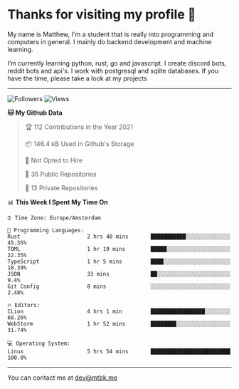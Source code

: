# Thanks for visiting my profile 👋
My name is Matthew, I'm a student that is really into programming and computers in general. I mainly do backend development and machine learning.

I’m currently learning python, rust, go and javascript. I create discord bots, reddit bots and api's. I work with postgresql and sqlite databases. If you have the time, please take a look at my projects

---
![Followers](https://img.shields.io/github/followers/DankDumpster?style=social)
![Views](https://komarev.com/ghpvc/?username=DankDumpster&style=flat-square&color=green)
<!--START_SECTION:waka-->
**🐱 My Github Data** 

> 🏆 112 Contributions in the Year 2021
 > 
> 📦 146.4 kB Used in Github's Storage 
 > 
> 🚫 Not Opted to Hire
 > 
> 📜 35 Public Repositories 
 > 
> 🔑 13 Private Repositories  
 > 
📊 **This Week I Spent My Time On** 

```text
⌚︎ Time Zone: Europe/Amsterdam

💬 Programming Languages: 
Rust                     2 hrs 40 mins       ███████████░░░░░░░░░░░░░░   45.35% 
TOML                     1 hr 19 mins        █████░░░░░░░░░░░░░░░░░░░░   22.35% 
TypeScript               1 hr 5 mins         ████░░░░░░░░░░░░░░░░░░░░░   18.39% 
JSON                     33 mins             ██░░░░░░░░░░░░░░░░░░░░░░░   9.4% 
Git Config               8 mins              ░░░░░░░░░░░░░░░░░░░░░░░░░   2.48%

🔥 Editors: 
CLion                    4 hrs 1 min         █████████████████░░░░░░░░   68.26% 
WebStorm                 1 hr 52 mins        ████████░░░░░░░░░░░░░░░░░   31.74%

💻 Operating System: 
Linux                    5 hrs 54 mins       █████████████████████████   100.0%

```


<!--END_SECTION:waka-->
-------

You can contact me at dev@mtbk.me
